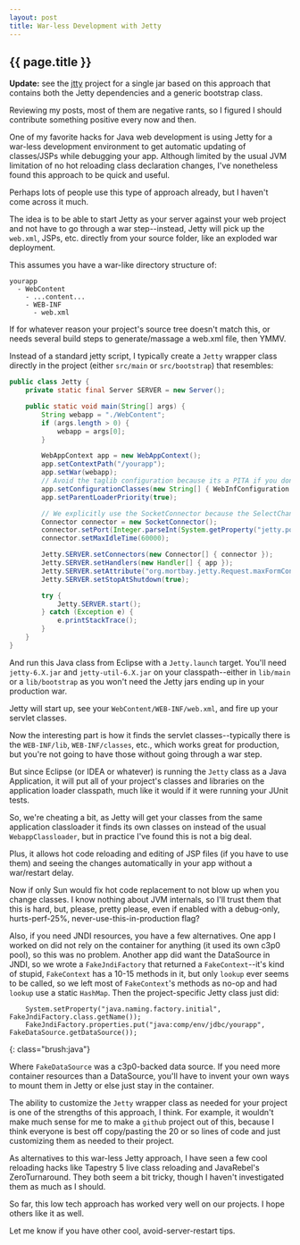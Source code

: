 ```yaml
---
layout: post
title: War-less Development with Jetty
---
```


<h2>{{ page.title }}</h2>

**Update:** see the [jtty](http://github.com/stephenh/jtty) project for a single jar based on this approach that contains both the Jetty dependencies and a generic bootstrap class.

Reviewing my posts, most of them are negative rants, so I figured I should contribute something positive every now and then.

One of my favorite hacks for Java web development is using Jetty for a war-less development environment to get automatic updating of classes/JSPs while debugging your app. Although limited by the usual JVM limitation of no hot reloading class declaration changes, I've nonetheless found this approach to be quick and useful.

Perhaps lots of people use this type of approach already, but I haven't come across it much.

The idea is to be able to start Jetty as your server against your web project and not have to go through a war step--instead, Jetty will pick up the `web.xml`, JSPs, etc. directly from your source folder, like an exploded war deployment.

This assumes you have a war-like directory structure of:

```plain
yourapp
  - WebContent
    - ...content...
    - WEB-INF
      - web.xml
```

If for whatever reason your project's source tree doesn't match this, or needs several build steps to generate/massage a web.xml file, then YMMV.

Instead of a standard jetty script, I typically create a `Jetty` wrapper class directly in the project (either `src/main` or `src/bootstrap`) that resembles:

```java
public class Jetty {
    private static final Server SERVER = new Server();

    public static void main(String[] args) {
        String webapp = "./WebContent";
        if (args.length > 0) {
            webapp = args[0];
        }

        WebAppContext app = new WebAppContext();
        app.setContextPath("/yourapp");
        app.setWar(webapp);
        // Avoid the taglib configuration because its a PITA if you don't have a net connection
        app.setConfigurationClasses(new String[] { WebInfConfiguration.class.getName(), WebXmlConfiguration.class.getName() });
        app.setParentLoaderPriority(true);

        // We explicitly use the SocketConnector because the SelectChannelConnector locks files
        Connector connector = new SocketConnector();
        connector.setPort(Integer.parseInt(System.getProperty("jetty.port", "8080")));
        connector.setMaxIdleTime(60000);

        Jetty.SERVER.setConnectors(new Connector[] { connector });
        Jetty.SERVER.setHandlers(new Handler[] { app });
        Jetty.SERVER.setAttribute("org.mortbay.jetty.Request.maxFormContentSize", 0);
        Jetty.SERVER.setStopAtShutdown(true);

        try {
            Jetty.SERVER.start();
        } catch (Exception e) {
            e.printStackTrace();
        }
    }
}
```

And run this Java class from Eclipse with a `Jetty.launch` target. You'll need `jetty-6.X.jar` and `jetty-util-6.X.jar` on your classpath--either in `lib/main` or a `lib/bootstrap` as you won't need the Jetty jars ending up in your production war.

Jetty will start up, see your `WebContent/WEB-INF/web.xml`, and fire up your servlet classes.

Now the interesting part is how it finds the servlet classes--typically there is the `WEB-INF/lib`, `WEB-INF/classes`, etc., which works great for production, but you're not going to have those without going through a war step.

But since Eclipse (or IDEA or whatever) is running the `Jetty` class as a Java Application, it will put all of your project's classes and libraries on the application loader classpath, much like it would if it were running your JUnit tests.

So, we're cheating a bit, as Jetty will get your classes from the same application classloader it finds its own classes on instead of the usual `WebappClassloader`, but in practice I've found this is not a big deal.

Plus, it allows hot code reloading and editing of JSP files (if you have to use them) and seeing the changes automatically in your app without a war/restart delay.

Now if only Sun would fix hot code replacement to not blow up when you change classes. I know nothing about JVM internals, so I'll trust them that this is hard, but, please, pretty please, even if enabled with a debug-only, hurts-perf-25%, never-use-this-in-production flag?

Also, if you need JNDI resources, you have a few alternatives. One app I worked on did not rely on the container for anything (it used its own c3p0 pool), so this was no problem. Another app did want the DataSource in JNDI, so we wrote a `FakeJndiFactory` that returned a `FakeContext`--it's kind of stupid, `FakeContext` has a 10-15 methods in it, but only `lookup` ever seems to be called, so we left most of `FakeContext`'s methods as no-op and had `lookup` use a static `HashMap`. Then the project-specific Jetty class just did:

		System.setProperty("java.naming.factory.initial", FakeJndiFactory.class.getName());
		FakeJndiFactory.properties.put("java:comp/env/jdbc/yourapp", FakeDataSource.getDataSource());
{: class="brush:java"}

Where `FakeDataSource` was a c3p0-backed data source. If you need more container resources than a DataSource, you'll have to invent your own ways to mount them in Jetty or else just stay in the container.

The ability to customize the `Jetty` wrapper class as needed for your project is one of the strengths of this approach, I think. For example, it wouldn't make much sense for me to make a `github` project out of this, because I think everyone is best off copy/pasting the 20 or so lines of code and just customizing them as needed to their project.

As alternatives to this war-less Jetty approach, I have seen a few cool reloading hacks like Tapestry 5 live class reloading and JavaRebel's ZeroTurnaround. They both seem a bit tricky, though I haven't investigated them as much as I should.

So far, this low tech approach has worked very well on our projects. I hope
others like it as well.

Let me know if you have other cool, avoid-server-restart tips.

